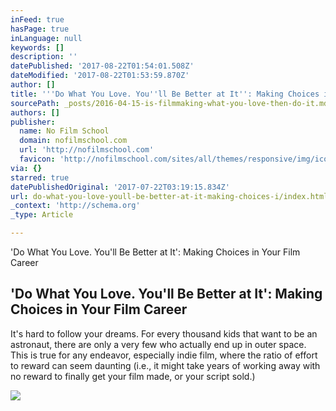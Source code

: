 ```yaml
---
inFeed: true
hasPage: true
inLanguage: null
keywords: []
description: ''
datePublished: '2017-08-22T01:54:01.508Z'
dateModified: '2017-08-22T01:53:59.870Z'
author: []
title: '''Do What You Love. You''ll Be Better at It'': Making Choices in Your Film Career'
sourcePath: _posts/2016-04-15-is-filmmaking-what-you-love-then-do-it.md
authors: []
publisher:
  name: No Film School
  domain: nofilmschool.com
  url: 'http://nofilmschool.com'
  favicon: 'http://nofilmschool.com/sites/all/themes/responsive/img/icons/favicon.ico'
via: {}
starred: true
datePublishedOriginal: '2017-07-22T03:19:15.834Z'
url: do-what-you-love-youll-be-better-at-it-making-choices-i/index.html
_context: 'http://schema.org'
_type: Article

---
```

'Do What You Love. You'll Be Better at It': Making Choices in Your Film Career

<article style=""><h1>'Do What You Love. You'll Be Better at It': Making Choices in Your Film Career</h1><p>It's hard to follow your dreams. For every thousand kids that want to be an astronaut, there are only a very few who actually end up in outer space. This is true for any endeavor, especially indie film, where the ratio of effort to reward can seem daunting (i.e., it might take years of working away with no reward to finally get your film made, or your script sold.)</p><img src="http://nofilmschool.com/sites/default/files/styles/facebook/public/uploads/2013/07/Failure-Success.jpg?itok=dTp93bCf" /></article>